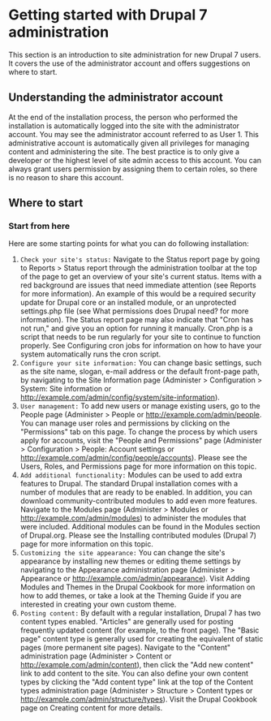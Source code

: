 # Getting started with Drupal 7 administration

This section is an introduction to site administration for new Drupal 7 users. It covers the use of the administrator account and offers suggestions on where to start.

## Understanding the administrator account

At the end of the installation process, the person who performed the installation is automatically logged into the site with the administrator account. You may see the administrator account referred to as User 1. This administrative account is automatically given all privileges for managing content and administering the site. The best practice is to only give a developer or the highest level of site admin access to this account. You can always grant users permission by assigning them to certain roles, so there is no reason to share this account.

## Where to start

### Start from here

Here are some starting points for what you can do following installation:

1. ` Check your site's status: `  Navigate to the Status report page by going to Reports > Status report through the administration toolbar at the top of the page to get an overview of your site's current status. Items with a red background are issues that need immediate attention (see Reports for more information). An example of this would be a required security update for Drupal core or an installed module, or an unprotected settings.php file (see What permissions does Drupal need? for more information). The Status report page may also indicate that "Cron has not run," and give you an option for running it manually. Cron.php is a script that needs to be run regularly for your site to continue to function properly. See Configuring cron jobs for information on how to have your system automatically runs the cron script.
2. ` Configure your site information: ` You can change basic settings, such as the site name, slogan, e-mail address or the default front-page path, by navigating to the Site Information page (Administer > Configuration > System: Site information or http://example.com/admin/config/system/site-information).
3. ` User management: ` To add new users or manage existing users, go to the People page (Administer > People or http://example.com/admin/people. You can manage user roles and permissions by clicking on the "Permissions" tab on this page. To change the process by which users apply for accounts, visit the "People and Permissions" page (Administer > Configuration > People: Account settings or http://example.com/admin/config/people/accounts). Please see the Users, Roles, and Permissions page for more information on this topic.
4. ` Add additional functionality: ` Modules can be used to add extra features to Drupal. The standard Drupal installation comes with a number of modules that are ready to be enabled. In addition, you can download community-contributed modules to add even more features. Navigate to the Modules page (Administer > Modules or http://example.com/admin/modules) to administer the modules that were included. Additional modules can be found in the Modules section of Drupal.org. Please see the Installing contributed modules (Drupal 7) page for more information on this topic.
5. ` Customizing the site appearance: ` You can change the site's appearance by installing new themes or editing theme settings by navigating to the Appearance administration page (Administer > Appearance or http://example.com/admin/appearance). Visit Adding Modules and Themes in the Drupal Cookbook for more information on how to add themes, or take a look at the Theming Guide if you are interested in creating your own custom theme.
6. ` Posting content: ` By default with a regular installation, Drupal 7 has two content types enabled. "Articles" are generally used for posting frequently updated content (for example, to the front page). The "Basic page" content type is generally used for creating the equivalent of static pages (more permanent site pages). Navigate to the "Content" administration page (Administer > Content or http://example.com/admin/content), then click the "Add new content" link to add content to the site. You can also define your own content types by clicking the "Add content type" link at the top of the Content types administration page (Administer > Structure > Content types or http://example.com/admin/structure/types). Visit the Drupal Cookbook page on Creating content for more details.
